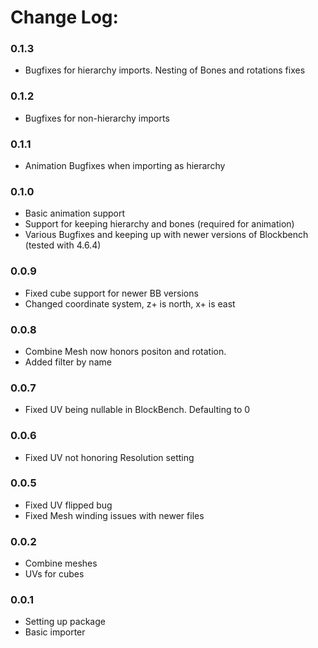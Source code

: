 # Change Log:

### 0.1.3
* Bugfixes for hierarchy imports. Nesting of Bones and rotations fixes
### 0.1.2
* Bugfixes for non-hierarchy imports
### 0.1.1
* Animation Bugfixes when importing as hierarchy
### 0.1.0
* Basic animation support
* Support for keeping hierarchy and bones (required for animation)
* Various Bugfixes and keeping up with newer versions of Blockbench (tested with 4.6.4)
### 0.0.9
* Fixed cube support for newer BB versions
* Changed coordinate system, z+ is north, x+ is east
### 0.0.8
* Combine Mesh now honors positon and rotation.
* Added filter by name
### 0.0.7
* Fixed UV being nullable in BlockBench. Defaulting to 0
### 0.0.6
* Fixed UV not honoring Resolution setting
### 0.0.5
* Fixed UV flipped bug
* Fixed Mesh winding issues with newer files
### 0.0.2 
* Combine meshes
* UVs for cubes
### 0.0.1 
* Setting up package
* Basic importer
